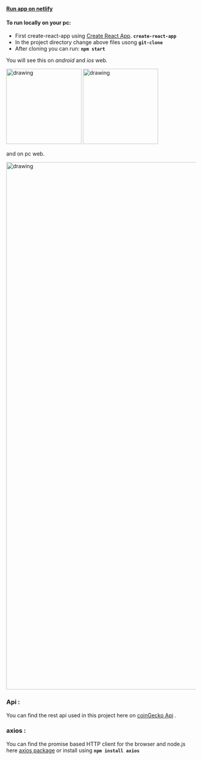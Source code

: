 **[Run app on netlify](https://yashcryptolive.netlify.app/)**

#### To run locally on your pc:
- First create-react-app using [Create React App](https://github.com/facebook/create-react-app).
     **`create-react-app`**
- In the project directory change above files usong 
    **`git-clone`**
- After cloning you can run: 
   **`npm start`**

You will see this on *android* and *ios* web.

<img src="https://github.com/yashkumarkalyan/cryptolive/blob/main/android.jfif?raw=true" alt="drawing" width="200"/>    <img src="https://github.com/yashkumarkalyan/cryptolive/blob/main/ios.jfif?raw=true" alt="drawing" width="200"/>

and on pc web.

<img src="https://github.com/yashkumarkalyan/cryptolive/blob/main/web.png?raw=true" alt="drawing" width="1400"/>

### Api :
You can find the rest api used in this project here on [coinGecko Api](https://www.coingecko.com/en/api) .
### axios :
You can find the promise based HTTP client for the browser and node.js here [axios package](https://www.npmjs.com/package/axios) or install using **`npm install axios`**
